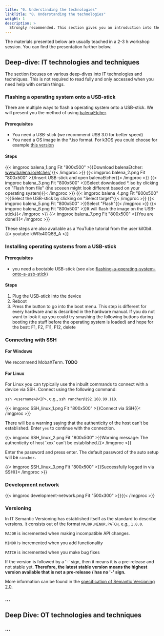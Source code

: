 ```yaml
---
title: "0. Understanding the technologies"
linkTitle: "0. Understanding the technologies"
weight: 1
description: >
  Strongly recommended. This section gives you an introduction into the used technologies. A rough understanding of these technologies is fundamental for installing and working with the system. Additionally, this article provides further learning materials for certain technologies.
---
```


The materials presented below are usually teached in a 2-3 h workshop session. You can find the presentation further below. 

## Deep-dive: IT technologies and techniques

The section focuses on various deep-dives into IT technologies and techniques. This is not required to read fully and only accessed when you need help with certain things.

### Flashing a operating system onto a USB-stick

There are multiple ways to flash a operating system onto a USB-stick. We will present you the method of using [balenaEtcher](https://www.balena.io/etcher/).

#### Prerequisites

- You need a USB-stick (we recommend USB 3.0 for better speed)
- You need a OS image in the *.iso format. For k3OS you could choose for example [this version](https://github.com/rancher/k3os/releases/download/v0.20.7-k3s1r0/k3os-amd64.iso)

#### Steps

{{< imgproc balena_1.png Fit "800x500" >}}Download balenaEtcher: www.balena.io/etcher/ {{< /imgproc >}}
{{< imgproc balena_2.png Fit "800x500" >}}Insert USB-stick and open balenaEtcher{{< /imgproc >}}
{{< imgproc balena_3.png Fit "800x500" >}}Select downloaded *.iso by clicking on "Flash from file" (the sceeen might look different based on your operating system){{< /imgproc >}}
{{< imgproc balena_4.png Fit "800x500" >}}Select the USB-stick by clicking on "Select target"{{< /imgproc >}}
{{< imgproc balena_5.png Fit "800x500" >}}Select "Flash"{{< /imgproc >}}
{{< imgproc balena_6.png Fit "800x500" >}}It will flash the image on the USB-stick{{< /imgproc >}}
{{< imgproc balena_7.png Fit "800x500" >}}You are done!{{< /imgproc >}}

These steps are also available as a YouTube tutorial from the user kilObit.
{{< youtube kWRx40Q8B_A >}}

### Installing operating systems from a USB-stick

#### Prerequisites

- you need a bootable USB-stick (see also [flashing-a-operating-system-onto-a-usb-stick](#flashing-a-operating-system-onto-a-usb-stick))

#### Steps

1. Plug the USB-stick into the device
2. Reboot
3. Press the button to go into the boot menu. This step is different for every hardware and is described in the hardware manual. If you do not want to look it up you could try smashing the following buttons during booting (the stuff before the operating system is loaded) and hope for the best: F1, F2, F11, F12, delete

### Connecting with SSH

#### For Windows

We recommend MobaXTerm. **TODO**

#### For Linux

For Linux you can typically use the inbuilt commands to connect with a device via SSH. Connect using the following command:

`ssh <username>@<IP>`, e.g., `ssh rancher@192.168.99.118`.

{{< imgproc SSH_linux_1.png Fit "800x500" >}}Connect via SSH{{< /imgproc >}}

There will be a warning saying that the authenticity of the host can't be established. Enter `yes` to continue with the connection.

{{< imgproc SSH_linux_2.png Fit "800x500" >}}Warning message: The authenticity of host 'xxx' can't be established.{{< /imgproc >}}

Enter the password and press enter. The default password of the auto setup will be `rancher`.

{{< imgproc SSH_linux_3.png Fit "800x500" >}}Successfully logged in via SSH{{< /imgproc >}}

### Development network

{{< imgproc development-network.png Fit "500x300" >}}{{< /imgproc >}}

### Versioning

In IT Semantic Versioning has established itself as the standard to describe versions. It consists out of the format `MAJOR.MINOR.PATCH`, e.g., `1.0.0`. 

`MAJOR` is incremented when making incompatible API changes.

`MINOR` is incremented when you add functionality

`PATCH` is incremented when you make bug fixes

If the version is followed by a '-' sign, then it means it is a pre-release and not stable yet. **Therefore, the latest stable version means the highest version available that is not a pre-release / has no '-' sign.**

More information can be found in the [specification of Semantic Versioning 2.0](https://semver.org/).

### ...

## Deep Dive: OT technologies and techniques

### ...

